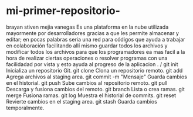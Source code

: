 # mi-primer-repositorio-
brayan stiven mejia vanegas 
Es una plataforma en la nube utilizada mayormente por desarrolladores gracias a que les permite almacenar y editar; en pocas palabras seria una red para códigos que ayuda a trabajar en colaboración facilitando allí mismo guardar todos los archivos y modificar todos los archivos para que los programadores ea mas facil a la hora de realizar ciertas operaciones o resolver programas con una facilidadad por vista y esto ayuda al progreso de la aplicacion .
 / git init	Inicializa un repositorio Git.
git clone <URL>	Clona un repositorio remoto.
git add <archivo>	Agrega archivos al staging area.
git commit -m "Mensaje"	Guarda cambios en el historial.
git push	Sube cambios al repositorio remoto.
git pull	Descarga y fusiona cambios del remoto.
git branch	Lista o crea ramas.
git merge <rama>	Fusiona ramas.
git log	Muestra el historial de commits.
git reset	Revierte cambios en el staging area.
git stash	Guarda cambios temporalmente.
